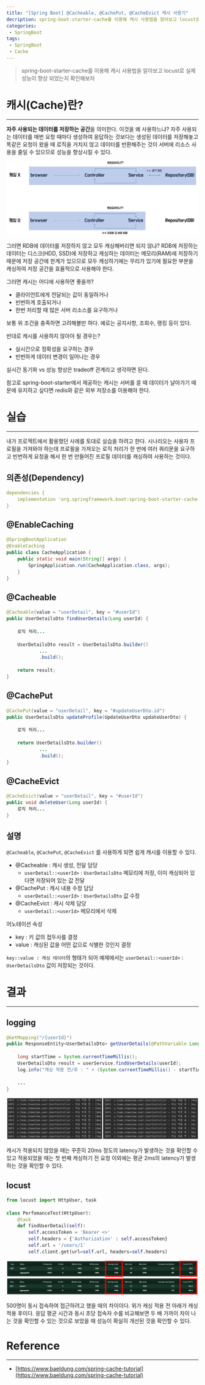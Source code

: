 ```yaml
---
title: "[Spring Boot] @Cacheable, @CachePut, @CacheEvict 캐시 사용기"
decription: spring-boot-starter-cache를 이용해 캐시 사용법을 알아보고 locust로 실제 성능이 향상 되었는지 확인해보자
categories:
 - SpringBoot
tags:
 - SpringBoot
 - Cache
---
```


> spring-boot-starter-cache를 이용해 캐시 사용법을 알아보고 locust로 실제 성능이 향상 되었는지 확인해보자

# 캐시(Cache)란?

<hr>

**자주 사용되는 데이터를 저장하는 공간**을 의미한다. 이것을 왜 사용하느냐? 자주 사용되는 데이터를 매번 요청 때마다 생성하여 응답하는 것보다는 생성된 데이터를 저장해놓고 똑같은 요청이 왔을 때 로직을 거치지 않고 데이터를 반환해주는 것이 서버에 리소스 사용을 줄일 수 있으므로 성능을 향상시킬 수 있다.

![cacheArchitecture](/assets/postImages/SpringBootCache/cacheArchitecture.JPG)

그러면 RDB에 데이터를 저장하지 않고 모두 캐싱해버리면 되지 않냐? RDB에 저장하는 데이터는 디스크(HDD, SSD)에 저장하고 캐싱하는 데이터는 메모리(RAM)에 저장하기 때문에 저장 공간에 한계가 있으므로 모두 캐싱하기에는 무리가 있기에 필요한 부분을 캐싱하여 저장 공간을 효율적으로 사용해야 한다.

그러면 캐시는 어디에 사용하면 좋을까?

- 클라이언트에게 전달되는 값이 동일하거나
- 빈번하게 호출되거나
- 한번 처리할 때 많은 서버 리소스를 요구하거나

보통 위 조건을 충족하면 고려해볼만 하다. 예로는 공지사항, 조회수, 랭킹 등이 있다.

반대로 캐시를 사용하지 않아야 될 경우는?

- 실시간으로 정확성을 요구하는 경우
- 빈번하게 데이터 변경이 일어나는 경우

실시간 동기화 vs 성능 향상은 tradeoff 관계라고 생각하면 된다.

참고로 spring-boot-starter에서 제공하는 캐시는 서버를 끌 때 데이터가 날아가기 때문에 유지하고 싶다면 redis와 같은 외부 저장소를 이용해야 한다.

# 실습

<hr>

내가 프로젝트에서 활용했던 사례를 토대로 실습을 하려고 한다. 시나리오는 사용자 프로필을 가져와야 하는데 프로필을 가져오는 로직 처리가 한 번에 여러 쿼리문을 요구하고 빈번하게 요청을 해서 한 번 만들어진 프로필 데이터를 캐싱하여 사용하는 것이다.

## 의존성(Dependency)

``` yml
dependencies {
    implementation 'org.springframework.boot:spring-boot-starter-cache'
}
```

## @EnableCaching

``` java
@SpringBootApplication
@EnableCaching
public class CacheApplication {
    public static void main(String[] args) {
        SpringApplication.run(CacheApplication.class, args);
    }
}
```

## @Cacheable

``` java
@Cacheable(value = "userDetail", key = "#userId")
public UserDetailsDto findUserDetails(Long userId) {

    로직 처리...

    UserDetailsDto result = UserDetailsDto.builder()
            ...
            .build();

    return result;
}
```

## @CachePut

``` java
@CachePut(value = "userDetail", key = "#updateUserDto.id")
public UserDetailsDto updateProfile(UpdateUserDto updateUserDto) {

    로직 처리...

    return UserDetailsDto.builder()
            ...
            .build();
}
```

## @CacheEvict

``` java
@CacheEvict(value = "userDetail", key = "#userId")
public void deleteUser(Long userId) {
    로직 처리...
}
```

## 설명

`@Cacheable`, `@CachePut`, `@CacheEvict` 를 사용하게 되면 쉽게 캐시를 이용할 수 있다.

- @Cacheable : 캐시 생성, 전달 담당
  - `userDetail::<userId>` : `UserDetailsDto` 메모리에 저장, 이미 캐싱되어 있다면 저장되어 있는 값 전달
- @CachePut : 캐시 내용 수정 담당
  - `userDetail::<userId>` : `UserDetailsDto` 값 수정
- @CacheEvict : 캐시 삭제 담당
  - `userDetail::<userId>` 메모리에서 삭제

어노테이션 속성

- key : 키 값의 접두사를 결정
- value : 캐싱된 값을 어떤 값으로 식별한 것인지 결정

`key::value : 캐싱 데이터`의 형태가 되어 예제에서는 `userDetail::<userId>` : `UserDetailsDto` 값이 저장되는 것이다.

# 결과

<hr>

## logging

``` java
@GetMapping("/{userId}")
public ResponseEntity<UserDetailsDto> getUserDetails(@PathVariable Long userId) {

    long startTime = System.currentTimeMillis();
    UserDetailsDto result = userService.findUserDetails(userId);
    log.info("캐싱 적용 전/후 : " + (System.currentTimeMillis() - startTime) + "ms");

    ...
}
```

![cacheBeforeAfter](/assets/postImages/SpringBootCache/cacheBeforeAfter.JPG)

캐시가 적용되지 않았을 때는 꾸준히 20ms 정도의 latency가 발생하는 것을 확인할 수 있고 적용되었을 때는 첫 번째 캐싱하기 전 요청 이외에는 평균 2ms의 latency가 발생하는 것을 확인할 수 있다.

## locust

``` python
from locust import HttpUser, task

class PerfomanceTest(HttpUser):
    @task
    def findUserDetail(self):
        self.accessToken = 'Bearer <>'
        self.headers = {'Authorization' : self.accessToken}
        self.url = '/users/1'
        self.client.get(url=self.url, headers=self.headers)
```

![cacheBeforeAfter2](/assets/postImages/SpringBootCache/cacheBeforeAfter2.JPG)

500명이 동시 접속하여 접근하려고 했을 때의 차이이다. 위가 캐싱 적용 전 아래가 캐싱 적용 후이다. 응답 평균 시간과 동시 초당 접속자 수를 비교해보면 두 배 가까이 차이 나는 것을 확인할 수 있는 것으로 보았을 때 성능이 확실히 개선된 것을 확인할 수 있다.

# Reference

<hr>

- [https://www.baeldung.com/spring-cache-tutorial](https://www.baeldung.com/spring-cache-tutorial)

